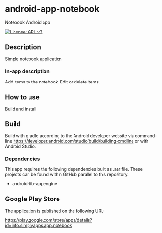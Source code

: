 # android-app-notebook

Notebook Android app

[![License: GPL v3](https://img.shields.io/badge/License-GPLv3-blue.svg)](https://www.gnu.org/licenses/gpl-3.0)

## Description

Simple notebook application

### In-app description

Add items to the notebook.
Edit or delete items.

## How to use

Build and install

## Build

Build with gradle according to the Android developer website via command-line https://developer.android.com/studio/build/building-cmdline
or with Android Studio.

### Dependencies

This app requires the following dependencies built as .aar file.
These projects can be found within GitHub parallel to this repository.

- android-lib-appengine

## Google Play Store

The application is published on the following URL:

https://play.google.com/store/apps/details?id=info.simplyapps.app.notebook
